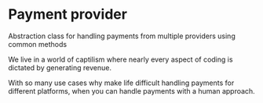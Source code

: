 # Payment provider
Abstraction class for handling payments from multiple providers using common methods

We live in a world of captilism where nearly every aspect of coding is dictated by generating revenue.

With so many use cases why make life difficult handling payments for different platforms, when you can handle payments with a human approach.
